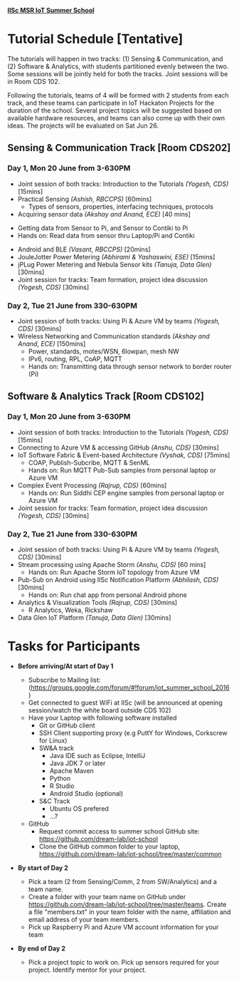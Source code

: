 __[IISc MSR IoT Summer School](http://research.microsoft.com/en-us/events/msri_ss_2016/)__

# Tutorial Schedule [Tentative]

The tutorials will happen in two tracks: (1) Sensing & Communication, and (2) Software & Analytics, with students partitioned evenly between the two. Some sessions will be jointly held for both the tracks. Joint sessions will be in Room CDS 102. 

Following the tutorials, teams of 4 will be formed with 2 students from each track, and these teams can participate in IoT Hackaton Projects for the duration of the school. Several project topics will be suggested based on available hardware resources, and teams can also come up with their own ideas. The projects will be evaluated on Sat Jun 26.

## Sensing & Communication Track [Room CDS202]
### Day 1, Mon 20 June from 3-630PM
- Joint session of both tracks: Introduction to the Tutorials *(Yogesh, CDS)* [15mins]
- Practical Sensing *(Ashish, RBCCPS)* [60mins]
  * Types of sensors, properties, interfacing techniques, protocols
-  Acquiring sensor data *(Akshay and Anand, ECE)* [40 mins]
  * Getting data from Sensor to Pi, and Sensor to Contiki to Pi
  * Hands on: Read data from sensor thru Laptop/Pi and Contiki
- Android and BLE *(Vasant, RBCCPS)* [20mins]
- JouleJotter Power Metering *(Abhirami & Yashaswini, ESE)* [15mins]
- jPLug Power Metering and Nebula Sensor kits *(Tanuja, Data Glen)* [30mins]
- Joint session for tracks: Team formation, project idea discussion *(Yogesh, CDS)* [30mins]

### Day 2, Tue 21 June from 330-630PM
- Joint session of both tracks: Using Pi & Azure VM by teams *(Yogesh, CDS)* [30mins]
- Wireless Networking and Communication standards *(Akshay and Anand, ECE)* [150mins]
  * Power, standards, motes/WSN, 6lowpan, mesh NW
  * IPv6, routing, RPL, CoAP, MQTT
  * Hands on: Transmitting data through sensor network to border router (Pi)


## Software & Analytics Track [Room CDS102]
### Day 1, Mon 20 June from 3-630PM
- Joint session of both tracks: Introduction to the Tutorials *(Yogesh, CDS)* [15mins]
- Connecting to Azure VM & accessing GitHub *(Anshu, CDS)* [30mins]
- IoT Software Fabric & Event-based Architecture *(Vyshak, CDS)* [75mins]
  * COAP, Publish-Subcribe, MQTT & SenML
  * Hands on: Run MQTT Pub-Sub samples from personal laptop or Azure VM
- Complex Event Processing *(Rajrup, CDS)* [60mins]
  * Hands on: Run Siddhi CEP engine samples from personal laptop or Azure VM
- Joint session for tracks: Team formation, project idea discussion *(Yogesh, CDS)* [30mins]

### Day 2, Tue 21 June from 330-630PM
- Joint session of both tracks: Using Pi & Azure VM by teams *(Yogesh, CDS)* [30mins]
- Stream processing using Apache Storm *(Anshu, CDS)* [60 mins]
  * Hands on: Run Apache Storm IoT topology from Azure VM
- Pub-Sub on Android using IISc Notification Platform *(Abhilash, CDS)* [30mins]
  * Hands on: Run chat app from personal Android phone
- Analytics & Visualization Tools *(Rajrup, CDS)* [30mins]
  * R Analytics, Weka, Rickshaw
- Data Glen IoT Platform *(Tanuja, Data Glen)* [30mins]


# Tasks for Participants
- **Before arriving/At start of Day 1**
  - Subscribe to Mailing list: (https://groups.google.com/forum/#!forum/iot_summer_school_2016)
  - Get connected to guest WiFi at IISc (will be announced at opening session/watch the white board outside CDS 102)
  - Have your Laptop with following software installed
    * Git or GitHub client
    * SSH Client supporting proxy (e.g PuttY for Windows, Corkscrew for Linux)
    * SW&A track
      - Java IDE such as Eclipse, IntelliJ
      - Java JDK 7 or later
      - Apache Maven
      - Python
      - R Studio
      - Android Studio (optional)
    * S&C Track
      - Ubuntu OS prefered
      - ...?
  - GitHub
    - Request commit access to summer school GitHub site: https://github.com/dream-lab/iot-school
    - Clone the GitHub common folder to your laptop, https://github.com/dream-lab/iot-school/tree/master/common

- **By start of Day 2**
  * Pick a team (2 from Sensing/Comm, 2 from SW/Analytics) and a team name. 
  * Create a folder with your team name on GitHub under https://github.com/dream-lab/iot-school/tree/master/teams. Create a file "members.txt" in your team folder with the name, affiliation and email address of your team members.
  * Pick up Raspberry Pi and Azure VM account information for your team

- **By end of Day 2**
  * Pick a project topic to work on. Pick up sensors required for your project. Identify mentor for your project.

